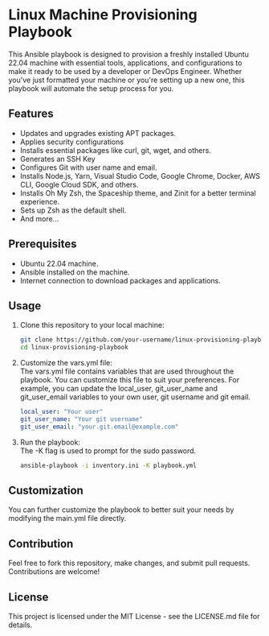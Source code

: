 # Linux Machine Provisioning Playbook

This Ansible playbook is designed to provision a freshly installed Ubuntu 22.04 machine with essential tools, applications, and configurations to make it ready to be used by a developer or DevOps Engineer. Whether you've just formatted your machine or you're setting up a new one, this playbook will automate the setup process for you.

## Features

- Updates and upgrades existing APT packages.
- Applies security configurations
- Installs essential packages like curl, git, wget, and others.
- Generates an SSH Key
- Configures Git with user name and email.
- Installs Node.js, Yarn, Visual Studio Code, Google Chrome, Docker, AWS CLI, Google Cloud SDK, and others.
- Installs Oh My Zsh, the Spaceship theme, and Zinit for a better terminal experience.
- Sets up Zsh as the default shell.
- And more...

## Prerequisites

- Ubuntu 22.04 machine.
- Ansible installed on the machine.
- Internet connection to download packages and applications.

## Usage

1. Clone this repository to your local machine:
    ```bash
    git clone https://github.com/your-username/linux-provisioning-playbook.git
    cd linux-provisioning-playbook

2. Customize the vars.yml file:  
    The vars.yml file contains variables that are used throughout the playbook. You can customize this file to suit your preferences. For example, you can update the local_user, git_user_name and git_user_email variables to your own user, git username and git email.

    ```yaml
    local_user: "Your user"
    git_user_name: "Your git username"
    git_user_email: "your.git.email@example.com"

3. Run the playbook:  
    The -K flag is used to prompt for the sudo password.

    ```bash
    ansible-playbook -i inventory.ini -K playbook.yml

## Customization
You can further customize the playbook to better suit your needs by modifying the main.yml file directly.

## Contribution
Feel free to fork this repository, make changes, and submit pull requests. Contributions are welcome!

## License
This project is licensed under the MIT License - see the LICENSE.md file for details.
